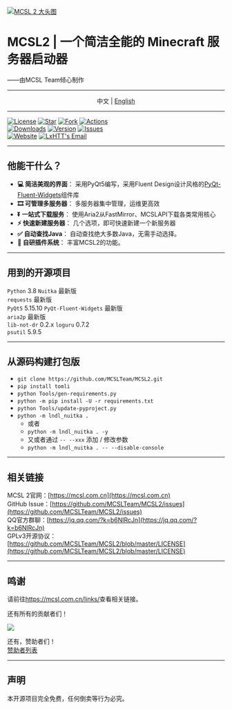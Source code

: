 [![MCSL 2 大头图](https://s3.bmp.ovh/imgs/2023/03/21/5afb21934bd980ab.png)](https://www.mcsl.com.cn)

# MCSL2   |   一个简洁全能的 Minecraft 服务器启动器

<right>
——由MCSL Team倾心制作
</right>

___

<div style="text-align: center;">
中文  |  <a href="https://github.com/MCSLTeam/MCSL2/blob/master/README_EN.md" target="_blank">English</a>
</div>

___
[![License](https://img.shields.io/github/license/MCSLTeam/MCSL2?style=for-the-badge "License")](https://github.com/MCSLTeam/MCSL2/blob/master/LICENSE)
[![Star](https://img.shields.io/github/stars/MCSLTeam/MCSL2?style=for-the-badge "Star")](https://github.com/MCSLTeam/MCSL2/stargazers)
[![Fork](https://img.shields.io/github/forks/MCSLTeam/MCSL2?style=for-the-badge "Fork")](https://github.com/MCSLTeam/MCSL2/forks)
[![Actions](https://img.shields.io/github/actions/workflow/status/MCSLTeam/MCSL2/build.yml?label=Build&style=for-the-badge "Actions")](https://github.com/MCSLTeam/MCSL2/actions)  
[![Downloads](https://img.shields.io/github/downloads/MCSLTeam/MCSL2/total?style=for-the-badge "Downloads")](https://github.com/MCSLTeam/MCSL2/releases)
[![Version](https://img.shields.io/github/v/tag/MCSLTeam/MCSL2?label=ver&style=for-the-badge "Version")](https://github.com/MCSLTeam/MCSL2/releases/latest)
[![Issues](https://img.shields.io/github/issues/MCSLTeam/MCSL2?style=for-the-badge "Issues")](https://github.com/MCSLTeam/MCSL2/issues)  
[![Website](https://img.shields.io/badge/offical-website-gray.svg?style=for-the-badge "Website")](https://mcsl.com.cn)
[![LxHTT's Email](https://img.shields.io/badge/%20EMAIL-lxhtt%40vip.qq.com-%2357728B?style=for-the-badge)](mailto:lxhtt@vip.qq.com)  
___

## 他能干什么？  

- **💻 简洁美观的界面**： 采用PyQt5编写，采用Fluent Design设计风格的[PyQt-Fluent-Widgets](https://www.github.com/zhiyiYo/PyQt-Fluent-Widgets)组件库  
- **🎞️ 可管理多服务器**： 多服务器集中管理，运维更高效  
- **⏬ 一站式下载服务**： 使用Aria2从FastMirror、MCSLAPI下载各类常用核心  
- **⚡ 快速新建服务器**： 几个选项，即可快速新建一个新服务器  
- **✅ 自动查找Java**： 自动查找绝大多数Java，无需手动选择。  
- **🔧 自研插件系统**： 丰富MCSL2的功能。  

___

## 用到的开源项目

`Python` 3.8
`Nuitka` 最新版  
`requests` 最新版  
`PyQt5` 5.15.10
`PyQt-Fluent-Widgets` 最新版  
`aria2p` 最新版  
`lib-not-dr` 0.2.x
`loguru` 0.7.2  
`psutil` 5.9.5  
___

## 从源码构建打包版

- `git clone https://github.com/MCSLTeam/MCSL2.git`
- `pip install tomli`
- `python Tools/gen-requirements.py`
- `python -m pip install -U -r requirements.txt`
- `python Tools/update-pyproject.py`
- `python -m lndl_nuitka .`
  - 或者
  - `python -m lndl_nuitka . -y`
  - 又或者通过 `-- --xxx` 添加 / 修改参数
  - `python -m lndl_nuitka . -- --disable-console`

___

## 相关链接

MCSL 2官网：[https://mcsl.com.cn](https://mcsl.com.cn)  
GitHub Issue：[https://github.com/MCSLTeam/MCSL2/issues](https://github.com/MCSLTeam/MCSL2/issues)  
QQ官方群聊：[https://jq.qq.com/?k=b6NlRcJn](https://jq.qq.com/?k=b6NlRcJn)  
GPLv3开源协议：[https://github.com/MCSLTeam/MCSL2/blob/master/LICENSE](https://github.com/MCSLTeam/MCSL2/blob/master/LICENSE)
___

## 鸣谢

请前往<https://mcsl.com.cn/links/>查看相关链接。

还有所有的贡献者们！  

<a href="https://github.com/MCSLTeam/MCSL2/graphs/contributors"><img src="https://contrib.rocks/image?repo=MCSLTeam/MCSL2&anon=1&max=100000000"></a>

还有，赞助者们！  
[赞助者列表](https://github.com/MCSLTeam/MCSL2/blob/master/Sponsors.md)
___

## 声明

本开源项目完全免费，任何倒卖等行为必究。
